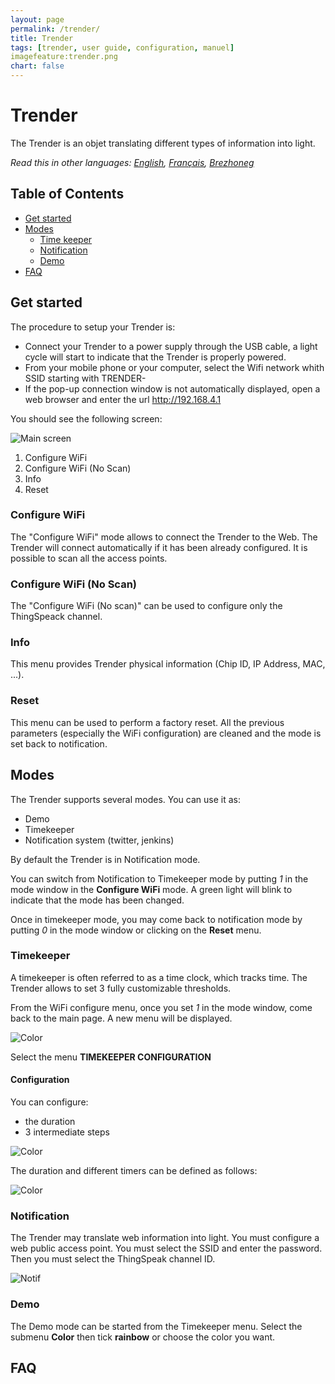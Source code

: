 ```yaml
---
layout: page
permalink: /trender/
title: Trender
tags: [trender, user guide, configuration, manuel]
imagefeature:trender.png
chart: false
---
```

Trender
============

The Trender is an objet translating different types of information into light.

*Read this in other languages: [English](README.md), [Français](README.fr.md), [Brezhoneg](README.bzh.md)*

## Table of Contents
  - [Get started](#get-started)
  - [Modes](#modes)
    - [Time keeper](#time-keeper)
    - [Notification](#notification)
    - [Demo](#demo)
  - [FAQ](#faq)

## Get started
The procedure to setup your Trender is:
  * Connect your Trender to a power supply through the USB cable, a light cycle will start to indicate that the Trender is properly powered.
  * From your mobile phone or your computer, select the Wifi network whith SSID starting with TRENDER-
  * If the pop-up connection window is not automatically displayed, open a web browser and enter the url http://192.168.4.1

You should see the following screen:

![Main screen](trender/main.png)

 1. Configure WiFi
 2. Configure WiFi (No Scan)
 3. Info
 4. Reset

### Configure WiFi

The "Configure WiFi" mode allows to connect the Trender to the Web.
The Trender will connect automatically if it has been already configured.
It is possible to scan all the access points.

### Configure WiFi (No Scan)

The "Configure WiFi (No scan)" can be used to configure only the ThingSpeack channel.

### Info

This menu provides Trender physical information (Chip ID, IP Address, MAC, ...).

### Reset

This menu can be used to perform a factory reset. All the previous parameters
(especially the WiFi configuration) are cleaned and the mode is set back to notification.



## Modes

The Trender supports several modes. You can use it as:
 * Demo
 * Timekeeper
 * Notification system (twitter, jenkins)

By default the Trender is in Notification mode.

You can switch from Notification to Timekeeper mode by putting *1* in the mode
window in the **Configure WiFi** mode. A green light will blink to indicate that the mode has been changed.

Once in timekeeper mode, you may come back to notification mode by putting *0*
in the mode window or clicking on the **Reset** menu.


### Timekeeper

A timekeeper is often referred to as a time clock, which tracks time. The
Trender allows to set 3 fully customizable thresholds.

From the WiFi configure menu, once you set *1* in the mode window, come back to
the main page. A new menu will be displayed.

![Color](trender/tk.png)

Select the menu **TIMEKEEPER CONFIGURATION**

#### Configuration

You can configure:
 * the duration
 * 3 intermediate steps

![Color](trender/color.png)

The duration and different timers can be defined as follows:

![Color](trender/timekeeper-en.png)


### Notification

The Trender may translate web information into light.
You must configure a web public access point. You must select the SSID and
enter the password. Then you must select the ThingSpeak channel ID.

![Notif](trender/ThingSpeak.png)


### Demo

The Demo mode can be started from the Timekeeper menu.
Select the submenu **Color** then tick **rainbow** or choose the color you want.

## FAQ

